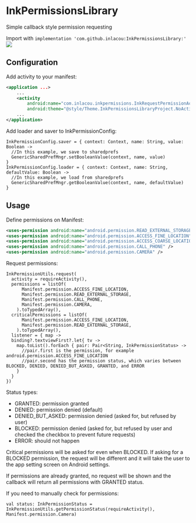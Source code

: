 # InkPermissionsLibrary
Simple callback style permission requesting

Import with `implementation 'com.github.inlacou:InkPermissionsLibrary:'` [![](https://jitpack.io/v/inlacou/InkPermissionsLibrary.svg)](https://jitpack.io/#inlacou/InkPermissionsLibrary)


## Configuration

Add activity to your manifest:

```Xml
<application ...>
    ...
    <activity
        android:name="com.inlacou.inkpermissions.InkRequestPermissionActivity"
        android:theme="@style/Theme.InkPermissionsLibraryProject.NoActionBar"/>
    ...
</application>
```
            
Add loader and saver to InkPermissionConfig:

```Kt
InkPermissionConfig.saver = { context: Context, name: String, value: Boolean ->
  //In this example, we save to sharedprefs
  GenericSharedPrefMngr.setBooleanValue(context, name, value)
}
InkPermissionConfig.loader = { context: Context, name: String, defaultValue: Boolean ->
  //In this example, we load from sharedprefs
  GenericSharedPrefMngr.getBooleanValue(context, name, defaultValue)
}
```

## Usage

Define permissions on Manifest:

```Xml
<uses-permission android:name="android.permission.READ_EXTERNAL_STORAGE" />
<uses-permission android:name="android.permission.ACCESS_FINE_LOCATION" />
<uses-permission android:name="android.permission.ACCESS_COARSE_LOCATION" />
<uses-permission android:name="android.permission.CALL_PHONE" />
<uses-permission android:name="android.permission.CAMERA" />
```

Request permissions:

```Kt
InkPermissionUtils.request(
  activity = requireActivity(),
  permissions = listOf(
      Manifest.permission.ACCESS_FINE_LOCATION,
      Manifest.permission.READ_EXTERNAL_STORAGE,
      Manifest.permission.CALL_PHONE,
      Manifest.permission.CAMERA,
    ).toTypedArray(),
  criticalPermissions = listOf(
      Manifest.permission.ACCESS_FINE_LOCATION,
      Manifest.permission.READ_EXTERNAL_STORAGE,
    ).toTypedArray(),
  listener = { map ->
  binding?.textviewFirst?.let{ tv ->
    map.toList().forEach { pair: Pair<String, InkPermissionStatus> ->
      //pair.first is the permission, for example android.permission.ACCESS_FINE_LOCATION
      //pair.second has the permission status, which varies between BLOCKED, DENIED, DENIED_BUT_ASKED, GRANTED, and ERROR
    }
  }
})
```

Status types:

* GRANTED: permission granted
* DENIED: permission denied (default)
* DENIED_BUT_ASKED: permission denied (asked for, but refused by user)
* BLOCKED: permission denied (asked for, but refused by user and checked the checkbox to prevent future requests)
* ERROR: should not happen

Critical permissions will be asked for even when BLOCKED. If asking for a BLOCKED permission, the request will be different and it will take the user to the app setting screen on Android settings.

If permissions are already granted, no request will be shown and the callback will return all permissions with GRANTED status.

If you need to manually check for permissions:

```Kt
val status: InkPermissionStatus = InkPermissionUtils.getPermissionStatus(requireActivity(), Manifest.permission.Camera)
```




